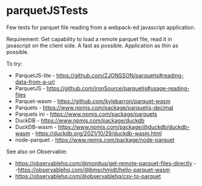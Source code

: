 # parquetJSTests

Few tests for parquet file reading from a webpack-ed javascript application.

Requirement: Get capability to load a remote parquet file, read it in javascript on the client side. A fast as possible. Application as thin as possible.

To try:
- ParquetJS-lite - https://github.com/ZJONSSON/parquetjs#reading-data-from-a-url
- ParquetJS - https://github.com/ironSource/parquetjs#usage-reading-files
- Parquet-wasm - https://github.com/kylebarron/parquet-wasm
- Parquets - https://www.npmjs.com/package/parquetjs-decimal
- Parquets ini - https://www.npmjs.com/package/parquets
- DuckDB - https://www.npmjs.com/package/duckdb
- DuckDB-wasm - https://www.npmjs.com/package/@duckdb/duckdb-wasm - https://duckdb.org/2021/10/29/duckdb-wasm.html
- node-parquet - https://www.npmjs.com/package/node-parquet

See also on Observable:
- https://observablehq.com/@monitus/get-remote-parquet-files-directly
--https://observablehq.com/@bmschmidt/hello-parquet-wasm
- https://observablehq.com/@observablehq/csv-to-parquet
